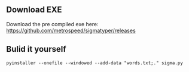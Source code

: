 ## Download EXE

Download the pre compiled exe here: https://github.com/metrospeed/sigmatyper/releases

## Bulid it yourself

    pyinstaller --onefile --windowed --add-data "words.txt;." sigma.py
